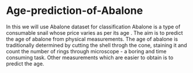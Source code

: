 # Age-prediction-of-Abalone
In this we will use Abalone dataset for classification  Abalone is a type of consumable snail whose price varies as per its age . The aim is to predict the age of abalone from physical measurements. The age of abalone is traditionally determined by cutting the shell throgh the cone, staining it and count the number of rings through microscope - a boring and time consuming task. Other measurements which are easier to obtain is to predict the age.
